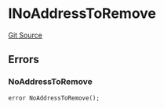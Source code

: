 # INoAddressToRemove
[Git Source](https://github.com/thrackle-io/forte-rules-engine/blob/bdbc52f883a20b14a0585dd8216061e6f7e40df3/src/common/IErrors.sol)


## Errors
### NoAddressToRemove

```solidity
error NoAddressToRemove();
```

